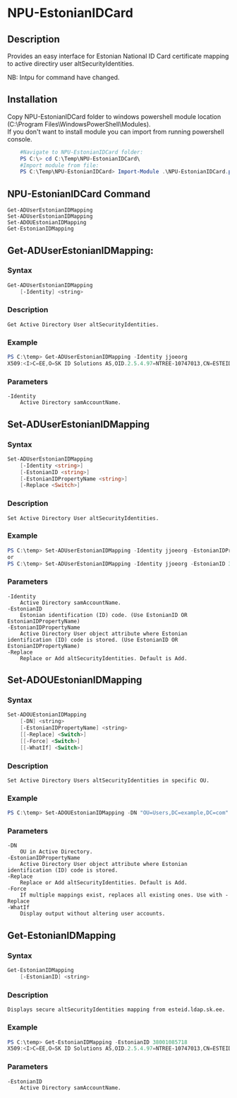 # NPU-EstonianIDCard

## Description
Provides an easy interface for Estonian National ID Card certificate mapping to active directiry user altSecurityIdentities.

NB: Intpu for command have changed.


## Installation
 Copy NPU-EstonianIDCard  folder to windows powershell module location (C:\Program Files\WindowsPowerShell\Modules).  
If you don't want to install module you can import from running powershell console.
```powershell
    #Navigate to NPU-EstonianIDCard folder:
    PS C:\> cd C:\Temp\NPU-EstonianIDCard\
    #Import module from file:
    PS C:\Temp\NPU-EstonianIDCard> Import-Module .\NPU-EstonianIDCard.psm1 -Force
```
## NPU-EstonianIDCard Command  
    Get-ADUserEstonianIDMapping
    Set-ADUserEstonianIDMapping
    Set-ADOUEstonianIDMapping
    Get-EstonianIDMapping


## Get-ADUserEstonianIDMapping:
### Syntax
```powershell
Get-ADUserEstonianIDMapping
    [-Identity] <string>
```
### Description
    Get Active Directory User altSecurityIdentities.
### Example
```powershell
PS C:\temp> Get-ADUserEstonianIDMapping -Identity jjoeorg
X509:<I>C=EE,O=SK ID Solutions AS,OID.2.5.4.97=NTREE-10747013,CN=ESTEID2018<SR>48D9BEEA2D33795C2FD344ED29DE2D30
```
### Parameters
    -Identity
        Active Directory samAccountName.


## Set-ADUserEstonianIDMapping
### Syntax
```powershell
Set-ADUserEstonianIDMapping 
    [-Identity <string>] 
    [-EstonianID <string>]
    [-EstonianIDPropertyName <string>]
    [-Replace <Switch>]
```
### Description
    Set Active Directory User altSecurityIdentities.
### Example
```powershell
PS C:\temp> Set-ADUserEstonianIDMapping -Identity jjoeorg -EstonianIDPropertyName isikukood -Replace
or
PS C:\temp> Set-ADUserEstonianIDMapping -Identity jjoeorg -EstonianID 38001085718 -Replace

```
### Parameters
    -Identity
        Active Directory samAccountName.
    -EstonianID
        Estonian identification (ID) code. (Use EstonianID OR EstonianIDPropertyName)    
    -EstonianIDPropertyName
        Active Directory User object attribute where Estonian identification (ID) code is stored. (Use EstonianID OR EstonianIDPropertyName)
    -Replace
        Replace or Add altSecurityIdentities. Default is Add.


## Set-ADOUEstonianIDMapping
### Syntax
```powershell
Set-ADOUEstonianIDMapping
    [-DN] <string>
    [-EstonianIDPropertyName] <string>
    [[-Replace] <Switch>]
    [[-Force] <Switch>]
    [[-WhatIf] <Switch>]
```
### Description
    Set Active Directory Users altSecurityIdentities in specific OU.
### Example
```powershell
PS C:\temp> Set-ADOUEstonianIDMapping -DN "OU=Users,DC=example,DC=com" -EstonianIDProperty "isikukood" -Replace  -WhatIf

```
### Parameters
    -DN
        OU in Active Directory.
    -EstonianIDPropertyName
        Active Directory User object attribute where Estonian identification (ID) code is stored.
    -Replace
        Replace or Add altSecurityIdentities. Default is Add.
    -Force
        If multiple mappings exist, replaces all existing ones. Use with -Replace
    -WhatIf        
        Display output without altering user accounts.


## Get-EstonianIDMapping
### Syntax
```powershell
Get-EstonianIDMapping
    [-EstonianID] <string>
```
### Description
    Displays secure altSecurityIdentities mapping from esteid.ldap.sk.ee.
### Example
```powershell
PS C:\temp> Get-EstonianIDMapping -EstonianID 38001085718 
X509:<I>C=EE,O=SK ID Solutions AS,OID.2.5.4.97=NTREE-10747013,CN=ESTEID2018<SR>48D9BEEA1D33795C2FD054ED29DE2D30
```
### Parameters
    -EstonianID
        Active Directory samAccountName.




